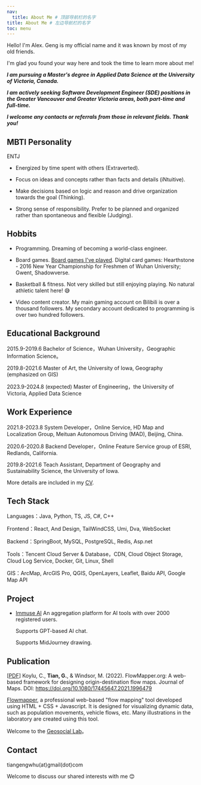 ```yaml
---
nav:
  title: About Me # 顶部导航栏的名字
title: About Me # 左边导航栏的名字
toc: menu
---
```


Hello! I'm Alex. Geng is my official name and it was known by most of my old friends.

I'm glad you found your way here and took the time to learn more about me!

**_I am pursuing a Master's degree in Applied Data Science at the University of Victoria, Canada._**

**_I am actively seeking Software Development Engineer (SDE) positions in the Greater Vancouver and Greater Victoria
areas, both part-time and full-time._**

**_I welcome any contacts or referrals from those in relevant fields. Thank you!_**

## MBTI Personality

ENTJ

- Energized by time spent with others (Extraverted).

- Focus on ideas and concepts rather than facts and details (iNtuitive).

- Make decisions based on logic and reason and drive organization towards the goal (Thinking).

- Strong sense of responsibility. Prefer to be planned and organized rather than spontaneous and flexible (Judging).

## Hobbits

- Programming. Dreaming of becoming a world-class engineer.

- Board games. [Board games I've played](about-me/board-games). Digital card games: Hearthstone - 2016 New Year
  Championship for Freshmen of Wuhan University; Gwent, Shadowverse.

- Basketball & fitness. Not very skilled but still enjoying playing. No natural athletic talent here! 😅

- Video content creator. My main gaming account on Bilibili is over a thousand followers. My secondary account dedicated
  to programming is over two hundred followers.

## Educational Background

2015.9-2019.6 Bachelor of Science，Wuhan University，Geographic Information Science。

2019.8-2021.6 Master of Art, the University of Iowa, Geography (emphasized on GIS)

2023.9-2024.8 (expected) Master of Engineering，the University of Victoria, Applied Data Science

## Work Experience

2021.8-2023.8 System Developer，Online Service, HD Map and Localization Group, Meituan Autonomous Driving (MAD), Beijing,
China.

2020.6-2020.8 Backend Developer，Online Feature Service group of ESRI, Redlands, California.

2019.8-2021.6 Teach Assistant, Department of Geography and Sustainability Science, the University of Iowa.

More details are included in my [CV](http://43.138.83.161/cv/Geng_Tian_cv.pdf).

## Tech Stack

Languages：Java, Python, TS, JS, C#, C++

Frontend：React, And Design, TailWindCSS, Umi, Dva, WebSocket

Backend：SpringBoot, MySQL, PostgreSQL, Redis, Asp.net

Tools：Tencent Cloud Server & Database，CDN, Cloud Object Storage, Cloud Log Service, Docker, Git, Linux, Shell

GIS：ArcMap, ArcGIS Pro, QGIS, OpenLayers, Leaflet, Baidu API, Google Map API

## Project

- [Immuse AI](https://chat.immuseai.com) An aggregation platform for AI tools with over 2000 registered users.

  Supports GPT-based AI chat.

  Supports MidJourney drawing.

## Publication

[[PDF](http://43.138.83.161/pdf/paper.pdf)] Koylu, C., **Tian, G.**, & Windsor, M. (2022). FlowMapper.org: A web-based
framework for designing origin-destination flow maps. Journal of Maps.
DOI: https://doi.org/10.1080/17445647.2021.1996479

[Flowmapper](https://flowmapper.org/), a professional web-based "flow mapping" tool developed using HTML + CSS +
Javascript. It is designed for visualizing dynamic data, such as population movements, vehicle flows, etc. Many
illustrations in the laboratory are created using this tool.

Welcome to the [Geosocial Lab](https://www.geo-social.com/index.html)。

## Contact

tiangengwhu(at)gmail(dot)com

Welcome to discuss our shared interests with me 😊
